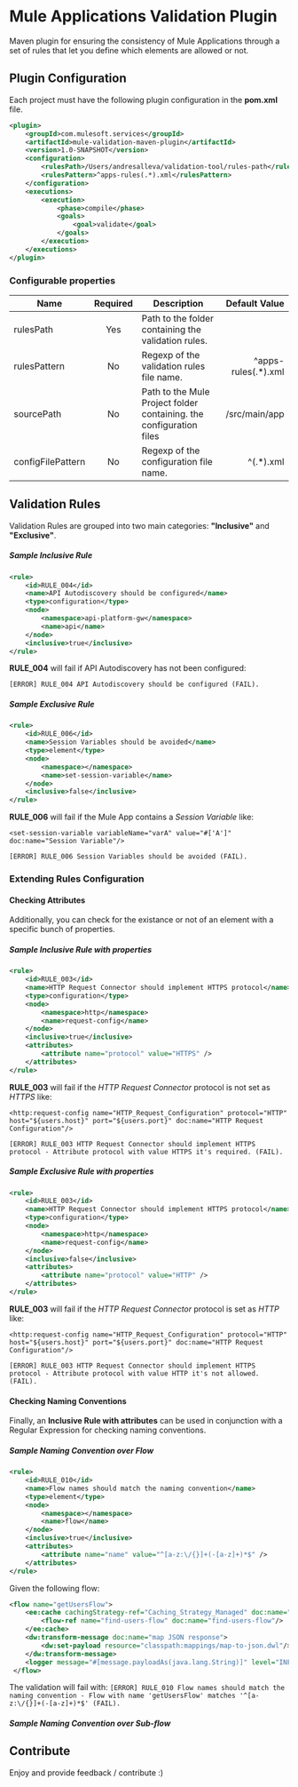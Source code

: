# Mule Applications Validation Plugin

Maven plugin for ensuring the consistency of Mule Applications through a set of rules that let you define which elements are allowed or not.

## Plugin Configuration

Each project must have the following plugin configuration in the **pom.xml** file.

```xml
<plugin>
    <groupId>com.mulesoft.services</groupId>
  	<artifactId>mule-validation-maven-plugin</artifactId>
  	<version>1.0-SNAPSHOT</version>
  	<configuration>
  	    <rulesPath>/Users/andresalleva/validation-tool/rules-path</rulesPath>
  		<rulesPattern>^apps-rules(.*).xml</rulesPattern>
  	</configuration>
  	<executions>
  	    <execution>
  		    <phase>compile</phase>
  			<goals>
  			    <goal>validate</goal>
  			</goals>
  		</execution>
  	</executions>
</plugin>
```

### Configurable properties

| Name         | Required | Description | Default Value |
|--------------|:----------:|-------------|---------------:|
| rulesPath    | Yes      | Path to the folder containing the validation rules.|               |
| rulesPattern | No       | Regexp of the validation rules file name. | ^apps-rules(.*).xml |
| sourcePath   | No       | Path to the Mule Project folder containing. the configuration files | /src/main/app |
| configFilePattern   | No       | Regexp of the configuration file name. | ^(.*).xml |

## Validation Rules

Validation Rules are grouped into two main categories: **"Inclusive"** and **"Exclusive"**.

##### Sample Inclusive Rule

```xml
<rule>
    <id>RULE_004</id>
	<name>API Autodiscovery should be configured</name>
	<type>configuration</type>
	<node>
	    <namespace>api-platform-gw</namespace>
		<name>api</name>
	</node>
	<inclusive>true</inclusive>
</rule>
```

**RULE_004** will fail if API Autodiscovery has not been configured:

`[ERROR] RULE_004 API Autodiscovery should be configured (FAIL).`

##### Sample Exclusive Rule

```xml
<rule>
    <id>RULE_006</id>
	<name>Session Variables should be avoided</name>
	<type>element</type>
	<node>
	    <namespace></namespace>
		<name>set-session-variable</name>
	</node>
	<inclusive>false</inclusive>
</rule>
```

**RULE_006** will fail if the Mule App contains a _Session Variable_ like:

`<set-session-variable variableName="varA" value="#['A']" doc:name="Session Variable"/>`

`[ERROR] RULE_006 Session Variables should be avoided (FAIL).`

### Extending Rules Configuration

#### Checking Attributes

Additionally, you can check for the existance or not of an element with a specific bunch of properties.

##### Sample Inclusive Rule with properties

```xml
<rule>
	<id>RULE_003</id>
	<name>HTTP Request Connector should implement HTTPS protocol</name>
	<type>configuration</type>
	<node>
		<namespace>http</namespace>
		<name>request-config</name>
	</node>
	<inclusive>true</inclusive>
	<attributes>
		<attribute name="protocol" value="HTTPS" />
	</attributes>
</rule>
```

**RULE_003** will fail if the _HTTP Request Connector_ protocol is not set as _HTTPS_ like:

`<http:request-config name="HTTP_Request_Configuration" protocol="HTTP" host="${users.host}" port="${users.port}" doc:name="HTTP Request Configuration"/>`

`[ERROR] RULE_003 HTTP Request Connector should implement HTTPS protocol - Attribute protocol with value HTTPS it's required. (FAIL).`

##### Sample Exclusive Rule with properties

```xml
<rule>
	<id>RULE_003</id>
	<name>HTTP Request Connector should implement HTTPS protocol</name>
	<type>configuration</type>
	<node>
		<namespace>http</namespace>
		<name>request-config</name>
	</node>
	<inclusive>false</inclusive>
	<attributes>
		<attribute name="protocol" value="HTTP" />
	</attributes>
</rule>
```

**RULE_003** will fail if the _HTTP Request Connector_ protocol is set as _HTTP_ like:

`<http:request-config name="HTTP_Request_Configuration" protocol="HTTP" host="${users.host}" port="${users.port}" doc:name="HTTP Request Configuration"/>`

`[ERROR] RULE_003 HTTP Request Connector should implement HTTPS protocol - Attribute protocol with value HTTP it's not allowed. (FAIL).`

#### Checking Naming Conventions

Finally, an **Inclusive Rule with attributes** can be used in conjunction with a Regular Expression for checking naming conventions.

##### Sample Naming Convention over Flow

```xml
<rule>
	<id>RULE_010</id>
	<name>Flow names should match the naming convention</name>
	<type>element</type>
	<node>
		<namespace></namespace>
		<name>flow</name>
	</node>
	<inclusive>true</inclusive>
	<attributes>
		<attribute name="name" value="^[a-z:\/{}]+(-[a-z]+)*$" />
	</attributes>
</rule>
```

Given the following flow:
```xml
<flow name="getUsersFlow">
    <ee:cache cachingStrategy-ref="Caching_Strategy_Managed" doc:name="Cache">
        <flow-ref name="find-users-flow" doc:name="find-users-flow"/>
    </ee:cache>
    <dw:transform-message doc:name="map JSON response">
        <dw:set-payload resource="classpath:mappings/map-to-json.dwl"/>
    </dw:transform-message>
    <logger message="#[message.payloadAs(java.lang.String)]" level="INFO" doc:name="log users"/>
 </flow>
```

The validation will fail with:
`[ERROR] RULE_010 Flow names should match the naming convention - Flow with name 'getUsersFlow' matches '^[a-z:\/{}]+(-[a-z]+)*$' (FAIL).`

##### Sample Naming Convention over Sub-flow

## Contribute
Enjoy and provide feedback / contribute :)
